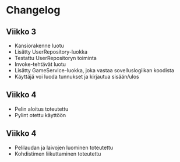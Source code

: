 # Changelog

## Viikko 3

- Kansiorakenne luotu
- Lisätty UserRepository-luokka
- Testattu UserRepositoryn toiminta
- Invoke-tehtävät luotu
- Lisätty GameService-luokka, joka vastaa sovelluslogiikan koodista
- Käyttäjä voi luoda tunnukset ja kirjautua sisään/ulos

## Viikko 4

- Pelin aloitus toteutettu
- Pylint otettu käyttöön

## Viikko 4

- Pelilaudan ja laivojen luominen toteutettu
- Kohdistimen liikuttaminen toteutettu
